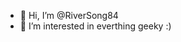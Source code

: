 - 👋 Hi, I’m @RiverSong84
- 👀 I’m interested in everthing geeky :) 



<!---
RiverSong84/RiverSong84 is a ✨ special ✨ repository because its `README.md` (this file) appears on your GitHub profile.
You can click the Preview link to take a look at your changes.
--->
